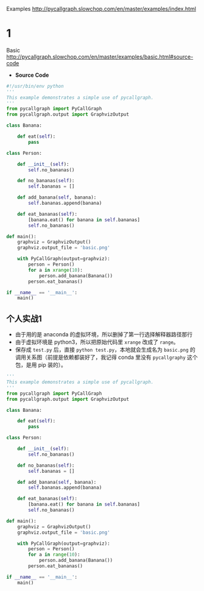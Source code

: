 
Examples http://pycallgraph.slowchop.com/en/master/examples/index.html

# 1  

Basic http://pycallgraph.slowchop.com/en/master/examples/basic.html#source-code
- **Source Code**
```py
#!/usr/bin/env python
'''
This example demonstrates a simple use of pycallgraph.
'''
from pycallgraph import PyCallGraph
from pycallgraph.output import GraphvizOutput

class Banana:

    def eat(self):
        pass

class Person:

    def __init__(self):
        self.no_bananas()

    def no_bananas(self):
        self.bananas = []

    def add_banana(self, banana):
        self.bananas.append(banana)

    def eat_bananas(self):
        [banana.eat() for banana in self.bananas]
        self.no_bananas()

def main():
    graphviz = GraphvizOutput()
    graphviz.output_file = 'basic.png'

    with PyCallGraph(output=graphviz):
        person = Person()
        for a in xrange(10):
            person.add_banana(Banana())
        person.eat_bananas()

if __name__ == '__main__':
    main()
```

## 个人实战1

- 由于用的是 anaconda 的虚拟环境，所以删掉了第一行选择解释器路径那行
- 由于虚拟环境是 python3，所以把原始代码里 `xrange` 改成了 `range`。
- 保存成 `test.py` 后，直接 `python test.py`，本地就会生成名为 `basic.png` 的调用关系图（前提是依赖都装好了，我记得 conda 里没有 `pycallgraphy` 这个包，是用 pip 装的）。

```py
'''
This example demonstrates a simple use of pycallgraph.
'''
from pycallgraph import PyCallGraph
from pycallgraph.output import GraphvizOutput

class Banana:

    def eat(self):
        pass

class Person:

    def __init__(self):
        self.no_bananas()

    def no_bananas(self):
        self.bananas = []

    def add_banana(self, banana):
        self.bananas.append(banana)

    def eat_bananas(self):
        [banana.eat() for banana in self.bananas]
        self.no_bananas()

def main():
    graphviz = GraphvizOutput()
    graphviz.output_file = 'basic.png'

    with PyCallGraph(output=graphviz):
        person = Person()
        for a in range(10):
            person.add_banana(Banana())
        person.eat_bananas()

if __name__ == '__main__':
    main()
```
